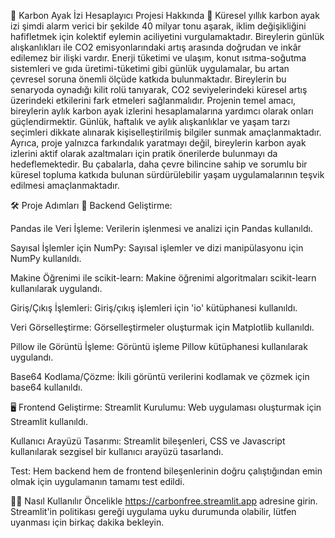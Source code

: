 
🌳 Karbon Ayak İzi Hesaplayıcı Projesi Hakkında 🌳
Küresel yıllık karbon ayak izi şimdi alarm verici bir şekilde 40 milyar tonu aşarak, iklim değişikliğini hafifletmek için kolektif eylemin aciliyetini vurgulamaktadır. Bireylerin günlük alışkanlıkları ile CO2 emisyonlarındaki artış arasında doğrudan ve inkâr edilemez bir ilişki vardır. Enerji tüketimi ve ulaşım, konut ısıtma-soğutma sistemleri ve gıda üretimi-tüketimi gibi günlük uygulamalar, bu artan çevresel soruna önemli ölçüde katkıda bulunmaktadır. Bireylerin bu senaryoda oynadığı kilit rolü tanıyarak, CO2 seviyelerindeki küresel artış üzerindeki etkilerini fark etmeleri sağlanmalıdır. Projenin temel amacı, bireylerin aylık karbon ayak izlerini hesaplamalarına yardımcı olarak onları güçlendirmektir. Günlük, haftalık ve aylık alışkanlıklar ve yaşam tarzı seçimleri dikkate alınarak kişiselleştirilmiş bilgiler sunmak amaçlanmaktadır. Ayrıca, proje yalnızca farkındalık yaratmayı değil, bireylerin karbon ayak izlerini aktif olarak azaltmaları için pratik önerilerde bulunmayı da hedeflemektedir. Bu çabalarla, daha çevre bilincine sahip ve sorumlu bir küresel topluma katkıda bulunan sürdürülebilir yaşam uygulamalarının teşvik edilmesi amaçlanmaktadır.

🛠️ Proje Adımları
🧩 Backend Geliştirme:

Pandas ile Veri İşleme:
Verilerin işlenmesi ve analizi için Pandas kullanıldı.

Sayısal İşlemler için NumPy:
Sayısal işlemler ve dizi manipülasyonu için NumPy kullanıldı.

Makine Öğrenimi ile scikit-learn:
Makine öğrenimi algoritmaları scikit-learn kullanılarak uygulandı.

Giriş/Çıkış İşlemleri:
Giriş/çıkış işlemleri için 'io' kütüphanesi kullanıldı.

Veri Görselleştirme:
Görselleştirmeler oluşturmak için Matplotlib kullanıldı.

Pillow ile Görüntü İşleme:
Görüntü işleme Pillow kütüphanesi kullanılarak uygulandı.

Base64 Kodlama/Çözme:
İkili görüntü verilerini kodlamak ve çözmek için base64 kullanıldı.

🖥️ Frontend Geliştirme:
Streamlit Kurulumu:
Web uygulaması oluşturmak için Streamlit kullanıldı.

Kullanıcı Arayüzü Tasarımı:
Streamlit bileşenleri, CSS ve Javascript kullanılarak sezgisel bir kullanıcı arayüzü tasarlandı.

Test:
Hem backend hem de frontend bileşenlerinin doğru çalıştığından emin olmak için uygulamanın tamamı test edildi.

👩‍🏫 Nasıl Kullanılır
Öncelikle https://carbonfree.streamlit.app adresine girin. Streamlit'in politikası gereği uygulama uyku durumunda olabilir, lütfen uyanması için birkaç dakika bekleyin.
